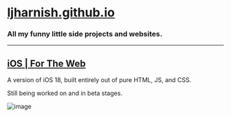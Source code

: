 # [ljharnish.github.io](https://ljharnish.github.io)
### All my funny little side projects and websites.

---

## [iOS | For The Web](https://ljharnish.github.io/extras/Interfaces/iOS/)
A version of iOS 18, built entirely out of pure HTML, JS, and CSS.

Still being worked on and in beta stages.

![image](https://github.com/user-attachments/assets/90510aab-51b9-4d49-8b04-8aebbefaa1f3)
